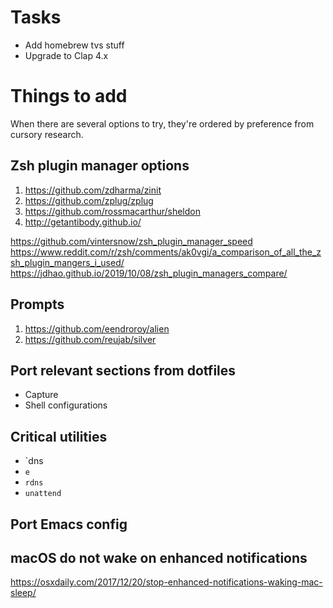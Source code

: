 # Tasks

- Add homebrew tvs stuff
- Upgrade to Clap 4.x

# Things to add

When there are several options to try, they're ordered by preference from cursory research.

## Zsh plugin manager options

1. https://github.com/zdharma/zinit
1. https://github.com/zplug/zplug
1. https://github.com/rossmacarthur/sheldon
1. http://getantibody.github.io/

https://github.com/vintersnow/zsh_plugin_manager_speed
https://www.reddit.com/r/zsh/comments/ak0vgi/a_comparison_of_all_the_zsh_plugin_mangers_i_used/
https://jdhao.github.io/2019/10/08/zsh_plugin_managers_compare/

## Prompts

1. https://github.com/eendroroy/alien
1. https://github.com/reujab/silver

## Port relevant sections from dotfiles

- Capture
- Shell configurations

## Critical utilities

- `dns
- `e`
- `rdns`
- `unattend`

## Port Emacs config

## macOS do not wake on enhanced notifications

https://osxdaily.com/2017/12/20/stop-enhanced-notifications-waking-mac-sleep/
